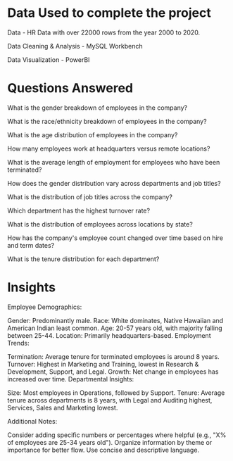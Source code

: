 # Data Used to complete the project
Data - HR Data with over 22000 rows from the year 2000 to 2020.

Data Cleaning & Analysis - MySQL Workbench

Data Visualization - PowerBI


# Questions Answered
What is the gender breakdown of employees in the company?

What is the race/ethnicity breakdown of employees in the company?

What is the age distribution of employees in the company?

How many employees work at headquarters versus remote locations?

What is the average length of employment for employees who have been terminated?

How does the gender distribution vary across departments and job titles?

What is the distribution of job titles across the company?

Which department has the highest turnover rate?

What is the distribution of employees across locations by state?

How has the company's employee count changed over time based on hire and term dates?

What is the tenure distribution for each department?

# Insights
Employee Demographics:

Gender: Predominantly male.
Race: White dominates, Native Hawaiian and American Indian least common.
Age: 20-57 years old, with majority falling between 25-44.
Location: Primarily headquarters-based.
Employment Trends:

Termination: Average tenure for terminated employees is around 8 years.
Turnover: Highest in Marketing and Training, lowest in Research & Development, Support, and Legal.
Growth: Net change in employees has increased over time.
Departmental Insights:

Size: Most employees in Operations, followed by Support.
Tenure: Average tenure across departments is 8 years, with Legal and Auditing highest, Services, Sales and Marketing lowest.

Additional Notes:

Consider adding specific numbers or percentages where helpful (e.g., "X% of employees are 25-34 years old").
Organize information by theme or importance for better flow.
Use concise and descriptive language.
